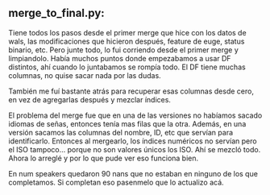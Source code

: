 ## merge_to_final.py:
Tiene todos los pasos desde el primer merge que hice con los datos de wals, las modificaciones que hicieron después, feature de euge, status binario, etc.
Pero junte todo, lo fui corriendo desde el primer merge y limpiandolo. Había muchos puntos donde empezabamos a usar DF distintos, ahí cuando lo juntabamos se rompía todo.
El DF tiene muchas columnas, no quise sacar nada por las dudas.

También me fuí bastante atrás para recuperar esas columnas desde cero, en vez de agregarlas después y mezclar índices.

El problema del merge fue que en una de las versiones no habíamos sacado idiomas de señas, entonces tenía mas filas que la otra. Además, en una versión
sacamos las columnas del nombre, ID, etc que servían para identificarlo.
Entonces al mergearlo, los índices numéricos no servían pero el ISO tampoco... porque no son valores únicos los ISO.
Ahí se mezcló todo. Ahora lo arreglé y por lo que pude ver eso funciona bien.

En num speakers quedaron 90 nans que no estaban en ninguno de los que completamos. Si completan eso pasenmelo que lo actualizo acá.
